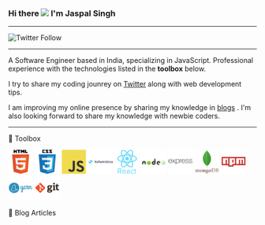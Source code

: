 ### Hi there <img src="https://raw.githubusercontent.com/MartinHeinz/MartinHeinz/master/wave.gif" width="30px"> I'm Jaspal Singh

---

![Twitter Follow](https://img.shields.io/twitter/follow/jaspalscodes?style=social)

---

A Software Engineer based in India, specializing in JavaScript. Professional experience with the technologies listed in the **toolbox** below.

I try to share my coding jounrey on [Twitter](https://twitter.com/JaspalSCodes) along with web development tips.

I am improving my online presence by sharing my knowledge in [blogs](https://jaspalscodes.hashnode.dev/) . I'm also looking forward to share my knowledge 
with newbie coders. 

---
🧰 Toolbox

 <img src="https://github.com/devicons/devicon/blob/master/icons/html5/html5-original-wordmark.svg" alt="HTML5" width="50px" height="50px"> <img src="https://github.com/devicons/devicon/blob/master/icons/css3/css3-original-wordmark.svg" alt="CSS" width="50px" height="50px"> <img src="https://github.com/devicons/devicon/blob/master/icons/javascript/javascript-original.svg" alt="JavaScript" width="50px" height="50px"> <img src="https://github.com/devicons/devicon/blob/master/icons/tailwindcss/tailwindcss-original-wordmark.svg" alt="Tailwind CSS" width="50px" height="50px"> <img src="https://github.com/devicons/devicon/blob/master/icons/react/react-original-wordmark.svg" alt="React" width="50px" height="50px"> <img src="https://github.com/devicons/devicon/blob/master/icons/nodejs/nodejs-original-wordmark.svg" alt="Node" width="50px" height="50px"> <img src="https://github.com/devicons/devicon/blob/master/icons/express/express-original-wordmark.svg" alt="Express" width="50px" height="50px"> <img src="https://github.com/devicons/devicon/blob/master/icons/mongodb/mongodb-original-wordmark.svg" alt="MongoDB" width="50px" height="50px"> <img src="https://github.com/devicons/devicon/blob/master/icons/npm/npm-original-wordmark.svg" alt="npm" width="50px" height="50px"> <img src="https://github.com/devicons/devicon/blob/master/icons/yarn/yarn-original-wordmark.svg" alt="yarn" width="50px" height="50px"> <img src="https://github.com/devicons/devicon/blob/master/icons/git/git-original-wordmark.svg" alt="git" width="50px" height="50px">

📘 Blog Articles

<!-- BLOG-POST-LIST:START -->

<!-- BLOG-POST-LIST:END -->

<!--
**JaspalSingh1998/JaspalSingh1998** is a ✨ _special_ ✨ repository because its `README.md` (this file) appears on your GitHub profile.

Here are some ideas to get you started:

- 🔭 I’m currently working on ...
- 🌱 I’m currently learning ...
- 👯 I’m looking to collaborate on ...
- 🤔 I’m looking for help with ...
- 💬 Ask me about ...
- 📫 How to reach me: ...
- 😄 Pronouns: ...
- ⚡ Fun fact: ...
-->
